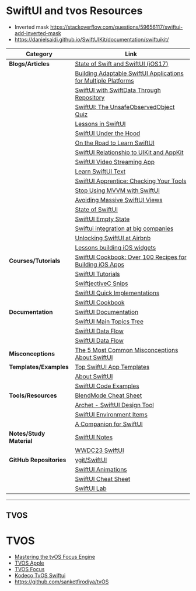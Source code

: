 # SwiftUI and tvos Resources


- Inverted mask https://stackoverflow.com/questions/59656117/swiftui-add-inverted-mask
- https://danielsaidi.github.io/SwiftUIKit/documentation/swiftuikit/

| Category | Link |
| --- | --- |
| **Blogs/Articles** | [State of Swift and SwiftUI (iOS17)](https://blog.timac.org/2023/1019-state-of-swift-and-swiftui-ios17/) |
| | [Building Adaptable SwiftUI Applications for Multiple Platforms](https://fatbobman.medium.com/building-adaptable-swiftui-applications-for-multiple-platforms-964624fa7b2) |
| | [SwiftUI with SwiftData Through Repository](https://dev.to/jameson/swiftui-with-swiftdata-through-repository-36d1) |
| | [SwiftUI: The UnsafeObservedObject Quiz](https://betterprogramming.pub/swiftui-the-unsafeobservedobject-quiz-467bb8554262) |
| | [Lessons in SwiftUI](https://medium.com/expedia-group-tech/lessons-in-swiftui-2a1e1ae03f2a) |
| | [SwiftUI Under the Hood](https://medium.com/@oradwan037/swiftui-under-the-hood-ec5330d9d28c) |
| | [On the Road to Learn SwiftUI](https://karinprater.medium.com/on-the-road-to-learn-swiftui-8b26b528199c) |
| | [SwiftUI Relationship to UIKit and AppKit](https://wwdcbysundell.com/2019/swiftui-relationship-to-uikit-appkit/) |
| | [SwiftUI Video Streaming App](https://getstream.io/blog/swiftui-video-streaming-app/) |
| | [Learn SwiftUI Text](https://www.appcoda.com/learnswiftui/swiftui-text.html) |
| | [SwiftUI Apprentice: Checking Your Tools](https://www.raywenderlich.com/books/swiftui-apprentice/v1.0/chapters/1-checking-your-tools#toc-chapter-007-anchor-001) |
| | [Stop Using MVVM with SwiftUI](https://medium.com/@karamage/stop-using-mvvm-with-swiftui-2c46eb2cc8dc) |
| | [Avoiding Massive SwiftUI Views](https://www.swiftbysundell.com/articles/avoiding-massive-swiftui-views/) |
| | [State of SwiftUI](https://steipete.com/posts/state-of-swiftui/) |
| | [SwiftUI Empty State](https://peterfriese.dev/posts/swiftui-empty-state/) |
| | [Swiftui integration at big companies](https://azamsharp.com/2023/02/28/building-large-scale-apps-swiftui.html) |
| | [Unlocking SwiftUI at Airbnb](https://medium.com/airbnb-engineering/unlocking-swiftui-at-airbnb-ea58f50cde49) |
| | [Lessons building iOS widgets](https://shopify.engineering/lessons-building-ios-widgets) |
| **Courses/Tutorials** | [SwiftUI Cookbook: Over 100 Recipes for Building iOS Apps](https://azamsharp.teachable.com/p/swiftui-cookbook-over-100-recipes-for-building-ios-apps1) |
| | [SwiftUI Tutorials](https://designcode.io/tutorials) |
| | [SwiftjectiveC Snips](https://www.swiftjectivec.com/snips) |
| | [SwiftUI Quick Implementations](https://trailingclosure.com/) |
| | [SwiftUI Cookbook](https://www.kodeco.com/books/swiftui-cookbook) |
| **Documentation** | [SwiftUI Documentation](https://developer.apple.com/documentation/swiftui/) |
| | [SwiftUI Main Topics Tree](https://github.com/tibinthomas9/tibinthomas9/blob/master/_posts/SwiftUITree.text) |
| | [SwiftUI Data Flow](https://kean.blog/post/swiftui-data-flow#:~:text=When%20the%20data%20changes%2C%20either%20due%20to%20an,is%20often%20referred%20to%20as%20unidirectional%20data%20flow.) |
| | [SwiftUI Data Flow](https://matteomanferdini.com/swiftui-data-flow/) |
| **Misconceptions** | [The 5 Most Common Misconceptions About SwiftUI](https://matteomanferdini.com/wp-content/uploads/2019/10/The-5-most-common-misconceptions-about-SwiftUI-Matteo-Manferdini.pdf) |
| **Templates/Examples** | [Top SwiftUI App Templates](https://apps4world.medium.com/top-swiftui-app-templates-xcode-source-codes-2797ffabd4ab) |
| | [About SwiftUI](https://github.com/Juanpe/About-SwiftUI) |
| | [SwiftUI Code Examples](https://github.com/NilCoalescing/SwiftUI-Code-Examples) |
| **Tools/Resources** | [BlendMode Cheat Sheet](https://trailingclosure.com/blendmode-cheat-sheet/) |
| | [Archet - SwiftUI Design Tool](https://www.archet.app/) |
| | [SwiftUI Environment Items](https://developer.apple.com/documentation/swiftui/environmentvalues) |
| | [A Companion for SwiftUI](https://apps.apple.com/us/app/a-companion-for-swiftui/id1485436674?mt=12) |
| **Notes/Study Material** | [SwiftUI Notes](https://heckj.github.io/swiftui-notes/) |
| | [WWDC23 SwiftUI](https://midnight-beanie-ccb.notion.site/WWDC23-SwiftUI-520489da7e914cd18b5f5e43eeeec069) |
| **GitHub Repositories** | [ygit/SwiftUI](https://github.com/ygit/swiftui) |
| | [SwiftUI Animations](https://github.com/Inncoder/SwiftUI-Animations) |
| | [SwiftUI Cheat Sheet](https://github.com/SimpleBoilerplates/SwiftUI-Cheat-Sheet) |
| | [SwiftUI Lab](https://swiftui-lab.com/) |




-------------------------------------------------------------------------------------------------------------------------
TVOS 
-------------------------------------------------------------------------------------------------------------------------



# TVOS 

- [Mastering the tvOS Focus Engine](https://medium.com/airbnb-engineering/mastering-the-tvos-focus-engine-f8a13b371083)
-  [TVOS Apple](https://developer.apple.com/library/archive/documentation/General/Conceptual/AppleTV_PG/index.html#//apple_ref/doc/uid/TP40015241-CH12-SW1)
-   [TVOS Focus](https://bignerdranch.com/blog/10-tips-for-mastering-the-focus-engine-on-tvos/)
-   [Kodeco TvOS Swiftui](https://www.kodeco.com/19074315-swiftui-on-tvos)
-   https://github.com/sanketfirodiya/tvOS

